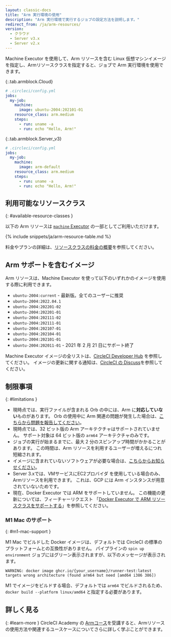 ```yaml
---
layout: classic-docs
title: "Arm 実行環境の使用"
description: "Arm 実行環境で実行するジョブの設定方法を説明します。"
redirect_from: /ja/arm-resources/
version:
  - クラウド
  - Server v3.x
  - Server v2.x
---
```


Machine Executor を使用して、Arm リソースを含む Linux 仮想マシンイメージを指定し、Armリソースクラスを指定すると、ジョブで Arm 実行環境を使用できます。

{:.tab.armblock.Cloud}
```yaml
# .circleci/config.yml
jobs:
  my-job:
    machine:
      image: ubuntu-2004:202101-01
    resource_class: arm.medium
    steps:
      - run: uname -a
      - run: echo "Hello, Arm!"
```

{:.tab.armblock.Server_v3}
```yaml
# .circleci/config.yml
jobs:
  my-job:
    machine:
      image: arm-default
    resource_class: arm.medium
    steps:
      - run: uname -a
      - run: echo "Hello, Arm!"
```

## 利用可能なリソースクラス
{: #available-resource-classes }

以下の Arm リソースは [`machine` Executor]({{site.baseurl}}/ja/configuration-reference/#machine-executor-linux) の一部としてご利用いただけます。

{% include snippets/ja/arm-resource-table.md %}

料金やプランの詳細は、[リソースクラスの料金の概要](https://circleci.com/ja/product/features/resource-classes/)を参照してください。

## Arm サポートを含むイメージ

Arm リソースは、Machine Executor を使って以下のいずれかのイメージを使用する際に利用できます。

* `ubuntu-2004:current` - 最新版。全てのユーザーに推奨
* `ubuntu-2004:2022.04.1`
* `ubuntu-2004:202201-02`
* `ubuntu-2004:202201-01`
* `ubuntu-2004:202111-02`
* `ubuntu-2004:202111-01`
* `ubuntu-2004:202107-01`
* `ubuntu-2004:202104-01`
* `ubuntu-2004:202101-01`
* `ubuntu-2004:202011-01` - 2021 年 2 月 21 日にサポート終了

Machine Executor イメージの全リストは、[CircleCI Developer Hub](https://circleci.com/developer/ja/images?imageType=machine) を参照してください。 イメージの更新に関する通知は、[CircleCI の Discuss](https://discuss.circleci.com/c/ecosystem/circleci-images/64)を参照してください。

## 制限事項
{: #limitations }

* 現時点では、実行ファイルが含まれる Orb の中には、Arm に**対応していない**ものがあります。 Orb の使用中に Arm 関連の問題が発生した場合は、[こちらから問題を報告してください](https://github.com/CircleCI-Public/arm-preview-docs/issues)。
* 現時点では、32 ビット版の Arm アーキテクチャはサポートされていません。 サポート対象は 64 ビット版の `arm64` アーキテクチャのみです。
* ジョブの実行が始まるまでに、最大 2 分のスピンアップ時間がかかることがあります。 この時間は、Arm リソースを利用するユーザーが増えるにつれ短縮されます。
* イメージに含まれていないソフトウェアが必要な場合は、[こちらからお知らせください](https://github.com/CircleCI-Public/arm-preview-docs/issues)。
* Server 3.xでは、VMサービスにEC2プロバイダ を使用している場合のみ、Armリソースを利用できます。 これは、GCP には Arm インスタンスが用意されていないためです。
* 現在、Docker Executor では ARM をサポートしていません。 この機能の更新については、フィーチャーリクエスト 「[Docker Executor で ARM リソースクラスをサポートする](https://circleci.canny.io/cloud-feature-requests/p/support-arm-resource-class-on-docker-executor)」を参照してください。

### M1 Mac のサポート
{: #m1-mac-support }

M1 Mac でビルドした Docker イメージは、デフォルトでは CircleCI の標準のプラットフォームとの互換性がありません。 パイプラインの `spin up environment` ジョブにはグリーン表示されますが、以下のメッセージが表示されます。

```shell
WARNING: docker image ghcr.io/{your_username}/runner-test:latest targets wrong architecture (found arm64 but need [amd64 i386 386])
```

M1 でイメージをビルドする場合、デフォルトでは `arm64` でビルドされるため、 `docker build --platform linux/amd64` と指定する必要があります。


## 詳しく見る
{: #learn-more }
CircleCI Academy の [Armコース](https://academy.circleci.com/arm-course?access_code=public-2021)を受講すると、Armリソースの使用方法や関連するユースケースについてさらに詳しく学ぶことができます。
